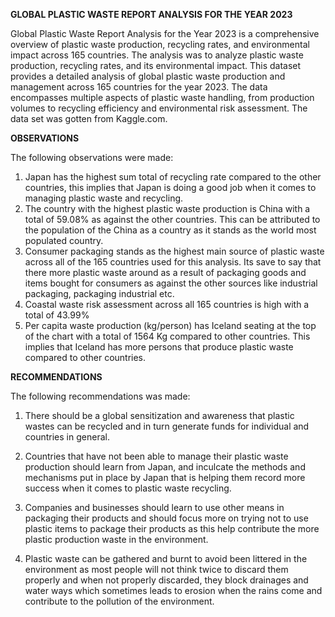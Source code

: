 **GLOBAL PLASTIC WASTE REPORT ANALYSIS FOR THE YEAR 2023**

Global Plastic Waste Report Analysis for the Year 2023 is a comprehensive overview of plastic waste production, recycling rates, and environmental impact across 165 countries. The analysis was to analyze plastic waste production, recycling rates, and its environmental impact. This dataset provides a detailed analysis of global plastic waste production and management across 165 countries for the year 2023. The data encompasses multiple aspects of plastic waste handling, from production volumes to recycling efficiency and environmental risk assessment. The data set was gotten from Kaggle.com.


**OBSERVATIONS**

The following observations were made:

1. Japan has the highest sum total of recycling rate compared to the other countries, this implies that Japan is doing a good job when it comes to managing plastic waste and recycling.
2. The country with the highest plastic waste production is China with a total of 59.08% as against the other countries. This can be attributed to the population of the China as a country as it stands as the world most populated country.
3. Consumer packaging stands as the highest main source of plastic waste across all of the 165 countries used for this analysis. Its save to say that there more plastic waste around as a result of packaging goods and items bought for consumers as against the other sources like industrial packaging, packaging industrial etc.
4. Coastal waste risk assessment across all 165 countries is high with a total of 43.99%
5. Per capita waste production (kg/person) has Iceland seating at the top of the chart with a total of 1564 Kg compared to other countries. This implies that Iceland has more persons that produce plastic waste compared to other countries.

**RECOMMENDATIONS**

The following recommendations was made:

1. There should be a global sensitization and awareness that plastic wastes can be recycled and in turn generate funds for individual and countries in general.

2. Countries that have not been able to manage their plastic waste production should learn from Japan, and inculcate the methods and mechanisms put in place by Japan that is helping them record more success when it comes to plastic waste recycling.

3. Companies and businesses should learn to use other means in packaging their products and should focus more on trying not to use plastic items to package their products as this help contribute the more plastic production waste in the environment.

4. Plastic waste can be gathered and burnt to avoid been littered in the environment as most people will not think twice to discard them properly and when not properly discarded, they block drainages and water ways which sometimes leads to erosion when the rains come and contribute to the pollution of the environment.
